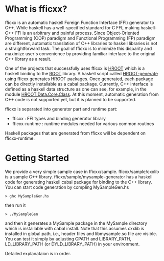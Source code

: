 What is fficxx?
===============

fficxx is an automatic haskell Foreign Function Interface (FFI) generator to C++. While haskell has a well-specified standard for C FFI, making haskell-C++ FFI is an arbitrary and painful process. Since Object-Oriented Programming (OOP) paradigm and Functional Programming (FP) paradigm are different, automatic translation of C++ libraries to haskell libraries is not a straightforward task. The goal of fficxx is to minimize this disparity and maximize user's convenience by providing familiar interface to the original C++ library as a result. 

One of the projects that successfully uses fficxx is [HROOT](http://ianwookim.org/HROOT) which is a haskell binding to the [ROOT](http://root.cern.ch) library. A haskell script called [HROOT-generate](http://github.com/wavewave/HROOT-generate) using fficxx generates HROOT packages. Once generated, each package can be directly installable as a cabal package. Currently, C++ interface is defined as a haskell data structure as one can see, for example, in the module [HROOT.Data.Core.Class](https://github.com/wavewave/HROOT-generate/blob/master/lib/HROOT/Data/Core/Class.hs). At this moment, automatic generation from C++ code is not supported yet, but it is planned to be supported. 

fficxx is separated into generator part and runtime part: 

* fficxx : FFI types and binding generator library
* fficxx-runtime : runtime modules needed for various common routines 

Haskell packages that are generated from fficxx will be dependent on fficxx-runtime. 


Getting Started
===============

We provide a very simple sample case in fficxx/sample. fficxx/sample/cxxlib is a sample C++ library. 
fficxx/sample/mysample-generator has a haskell code for generating haskell cabal package for binding to the C++ library. You can start code generation by compling MySampleGen.hs
```
> ghc MySampleGen.hs
```
then run it 
```
> ./MySampleGen
```
and then it generates a MySample package in the MySample directory which is installable with cabal install. 
Note that this assumes cxxlib is installed in global path, i.e., header files and libmysample.so file are visible. You can test it simply by adjusting CPATH and LIBRARY_PATH, LD_LIBRARY_PATH (or DYLD_LIBRARY_PATH) in your environment. 

Detailed explanataion is in order. 
